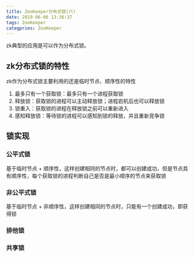 ```yaml
---
title: ZooKeeper分布式锁(六)
date: 2019-06-06 13:36:37
tags: ZooKeeper
categpries: ZooKeeper
---
```

zk典型的应用是可以作为分布式锁。

<!-- more -->
## zk分布式锁的特性
zk作为分布式锁主要利用的还是临时节点、顺序性的特性

1. 最多只有一个获取锁：最多只有一个进程获取锁
2. 释放锁：获取锁的进程可以主动释放锁；进程宕机后也可以释放锁
3. 锁重入：获取锁的进程在释放锁之前可以重新进入
4. 感知释放锁：等待锁的进程可以感知到锁的释放，并且重新竞争锁

## 锁实现

### 公平式锁
基于临时节点 + 顺序性，这样创建相同的节点时，都可以创建成功，但是节点具有顺序性，每个获取锁的进程判断自己是否是最小顺序的节点来获取锁

### 非公平式锁
基于临时节点 + 非顺序性，这样创建相同的节点时，只能有一个创建成功，即获得锁

### 排他锁

### 共享锁